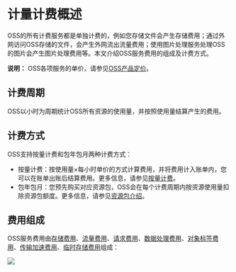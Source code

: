 # 计量计费概述

OSS的所有计费服务都是单独计费的，例如您存储文件会产生存储费用；通过外网访问OSS存储的文件，会产生外网流出流量费用；使用图片处理服务处理OSS的图片会产生图片处理费用等。本文介绍OSS服务费用的组成及计费方式。

**说明：** OSS各项服务的单价，请参见[OSS产品定价](https://www.alibabacloud.com/product/oss/pricing)。

## 计费周期

OSS以小时为周期统计OSS所有资源的使用量，并按照使用量结算产生的费用。

## 计费方式

OSS支持按量计费和包年包月两种计费方式：

-   按量计费：按使用量×每小时单价的方式计算费用，并将费用计入账单内，您可以在账单出账后结算费用。更多信息，请参见[按量计费](/intl.zh-CN/计量计费/计费方式/按量计费.md)。
-   包年包月：您预先购买对应资源包，OSS会在每个计费周期内按资源使用量扣除资源包额度。更多信息，请参见[资源包介绍](/intl.zh-CN/计量计费/计费方式/包年包月（资源包）/资源包介绍.md)。

## 费用组成

OSS服务费用由[存储费用](/intl.zh-CN/计量计费/计量项和计费项/存储费用.md)、[流量费用](/intl.zh-CN/计量计费/计量项和计费项/流量费用.md)、[请求费用](/intl.zh-CN/计量计费/计量项和计费项/请求费用.md)、[数据处理费用](/intl.zh-CN/计量计费/计量项和计费项/数据处理费用.md)、[对象标签费用](/intl.zh-CN/计量计费/计量项和计费项/对象标签费用.md)、[传输加速费用](/intl.zh-CN/计量计费/计量项和计费项/传输加速费用.md)、[临时存储费用](/intl.zh-CN/计量计费/计量项和计费项/临时存储费用.md)组成：

![](https://static-aliyun-doc.oss-accelerate.aliyuncs.com/assets/img/zh-CN/3975365261/p43549.png)


